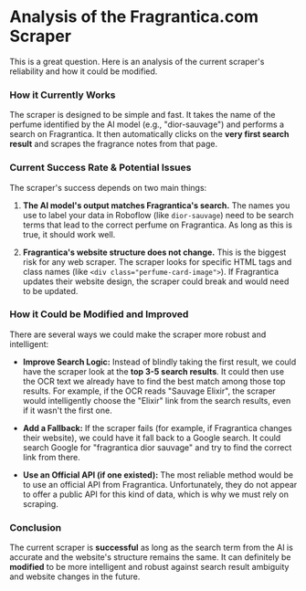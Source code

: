 # Analysis of the Fragrantica.com Scraper

This is a great question. Here is an analysis of the current scraper's reliability and how it could be modified.

### How it Currently Works

The scraper is designed to be simple and fast. It takes the name of the perfume identified by the AI model (e.g., "dior-sauvage") and performs a search on Fragrantica. It then automatically clicks on the **very first search result** and scrapes the fragrance notes from that page.

### Current Success Rate & Potential Issues

The scraper's success depends on two main things:

1.  **The AI model's output matches Fragrantica's search.** The names you use to label your data in Roboflow (like `dior-sauvage`) need to be search terms that lead to the correct perfume on Fragrantica. As long as this is true, it should work well.

2.  **Fragrantica's website structure does not change.** This is the biggest risk for any web scraper. The scraper looks for specific HTML tags and class names (like `<div class="perfume-card-image">`). If Fragrantica updates their website design, the scraper could break and would need to be updated.

### How it Could be Modified and Improved

There are several ways we could make the scraper more robust and intelligent:

*   **Improve Search Logic:** Instead of blindly taking the first result, we could have the scraper look at the **top 3-5 search results**. It could then use the OCR text we already have to find the best match among those top results. For example, if the OCR reads "Sauvage Elixir", the scraper would intelligently choose the "Elixir" link from the search results, even if it wasn't the first one.

*   **Add a Fallback:** If the scraper fails (for example, if Fragrantica changes their website), we could have it fall back to a Google search. It could search Google for "fragrantica dior sauvage" and try to find the correct link from there.

*   **Use an Official API (if one existed):** The most reliable method would be to use an official API from Fragrantica. Unfortunately, they do not appear to offer a public API for this kind of data, which is why we must rely on scraping.

### Conclusion

The current scraper is **successful** as long as the search term from the AI is accurate and the website's structure remains the same. It can definitely be **modified** to be more intelligent and robust against search result ambiguity and website changes in the future.
